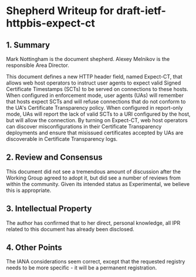# Shepherd Writeup for draft-ietf-httpbis-expect-ct

## 1. Summary

Mark Nottingham is the document shepherd. Alexey Melnikov is the responsible Area Director.

This document defines a new HTTP header field, named Expect-CT, that allows web host operators to
instruct user agents to expect valid Signed Certificate Timestamps (SCTs) to be served on
connections to these hosts. When configured in enforcement mode, user agents (UAs) will remember
that hosts expect SCTs and will refuse connections that do not conform to the UA's Certificate
Transparency policy. When configured in report-only mode, UAs will report the lack of valid SCTs to
a URI configured by the host, but will allow the connection. By turning on Expect-CT, web host
operators can discover misconfigurations in their Certificate Transparency deployments and ensure
that misissued certificates accepted by UAs are discoverable in Certificate Transparency logs.

## 2. Review and Consensus

This document did not see a tremendous amount of discussion after the Working Group agreed to adopt it, but did see a number of reviews from within the community. Given its intended status as Experimental, we believe this is appropriate.

## 3. Intellectual Property

The author has confirmed that to her direct, personal knowledge, all IPR related to this document has already been disclosed.

## 4. Other Points

The IANA considerations seem correct, except that the requested registry needs to be more specific - it will be a permanent registration.
